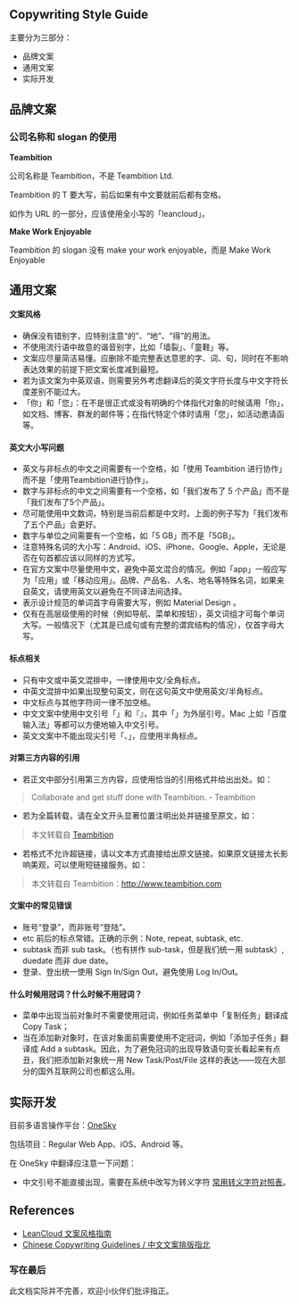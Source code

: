 ## Copywriting Style Guide

主要分为三部分：
- 品牌文案
- 通用文案
- 实际开发

## 品牌文案

### 公司名称和 slogan 的使用

**Teambition**

公司名称是 Teambition，不是 Teambition Ltd.

Teambition 的 T 要大写，前后如果有中文要就前后都有空格。

如作为 URL 的一部分，应该使用全小写的「leancloud」。

**Make Work Enjoyable**

Teambition 的 slogan 没有 make your work enjoyable，而是 Make Work Enjoyable

## 通用文案

#### 文案风格

- 确保没有错别字，应特别注意“的”、“地”、“得”的用法。
- 不使用流行语中故意的谐音别字，比如「墙裂」、「童鞋」等。
- 文案应尽量简洁易懂。应删除不能完整表达意思的字、词、句，同时在不影响表达效果的前提下把文案长度减到最短。
- 若为该文案为中英双语，则需要另外考虑翻译后的英文字符长度与中文字符长度差别不能过大。
- 「你」和「您」：在不是很正式或没有明确的个体指代对象的时候请用「你」，如文档、博客、群发的邮件等；在指代特定个体时请用「您」，如活动邀请函等。

#### 英文大小写问题

- 英文与非标点的中文之间需要有一个空格，如「使用 Teambition 进行协作」而不是「使用Teambition进行协作」。
- 数字与非标点的中文之间需要有一个空格，如「我们发布了 5 个产品」而不是「我们发布了5个产品」。
- 尽可能使用中文数词，特别是当前后都是中文时。上面的例子写为「我们发布了五个产品」会更好。
- 数字与单位之间需要有一个空格，如「5 GB」而不是「5GB」。
- 注意特殊名词的大小写：Android、iOS、iPhone、Google、Apple，无论是否在句首都应该以同样的方式写。
- 在官方文案中尽量使用中文，避免中英文混合的情况。例如「app」一般应写为「应用」或「移动应用」。品牌、产品名、人名、地名等特殊名词，如果来自英文，请使用英文以避免在不同译法间选择。
- 表示设计规范的单词首字母需要大写，例如 Material Design 。
- 仅有在高层级使用的时候（例如导航、菜单和按钮），英文词组才可每个单词大写。一般情况下（尤其是已成句或有完整的谓宾结构的情况），仅首字母大写。

#### 标点相关

- 只有中文或中英文混排中，一律使用中文/全角标点。
- 中英文混排中如果出现整句英文，则在这句英文中使用英文/半角标点。
- 中文标点与其他字符间一律不加空格。
- 中文文案中使用中文引号「」和『』，其中「」为外层引号。Mac 上如「百度输入法」等都可以方便地输入中文引号。
- 英文文案中不能出现尖引号「、」，应使用半角标点。

#### 对第三方内容的引用

- 若正文中部分引用第三方内容，应使用恰当的引用格式并给出出处。如：

> Collaborate and get stuff done with Teambition.  - Teambition

- 若为全篇转载，请在全文开头显著位置注明出处并链接至原文，如：

> 本文转载自 [Teambition](http://www.teambition.com)

- 若格式不允许超链接，请以文本方式直接给出原文链接。如果原文链接太长影响美观，可以使用短链接服务。如：

> 本文转载自 Teambition：http://www.teambition.com

#### 文案中的常见错误
- 账号“登录”，而非账号“登陆”。
- etc 前后的标点常错。正确的示例：Note, repeat, subtask, etc.
- subtask 而非 sub task。（也有拼作 sub-task，但是我们统一用 subtask）, duedate 而非 due date。
- 登录、登出统一使用 Sign In/Sign Out，避免使用 Log In/Out。

#### 什么时候用冠词？什么时候不用冠词？

- 菜单中出现当前对象时不需要使用冠词，例如任务菜单中「复制任务」翻译成 Copy Task；
- 当在添加新对象时，在该对象面前需要使用不定冠词，例如「添加子任务」翻译成 Add a subtask。因此，为了避免冠词的出现导致语句变长看起来有点丑，我们把添加新对象统一用 New Task/Post/File 这样的表达——现在大部分的国外互联网公司也都这么用。

## 实际开发

目前多语言操作平台：[OneSky](https://www.oneskyapp.com/)

包括项目：Regular Web App、iOS、Android 等。

在 OneSky 中翻译应注意一下问题：
- 中文引号不能直接出现，需要在系统中改写为转义字符 [常用转义字符对照表](http://tool.oschina.net/commons?type=2)。

## References

- [LeanCloud 文案风格指南](https://open.leancloud.cn/copywriting-style-guide.html)
- [Chinese Copywriting Guidelines / 中文文案排版指北](https://github.com/sparanoid/chinese-copywriting-guidelines)

### 写在最后

此文档实际并不完善，欢迎小伙伴们批评指正。
